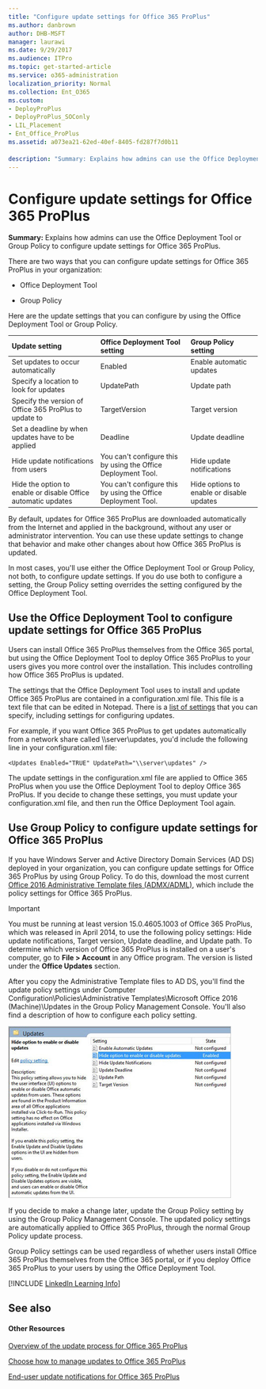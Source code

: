 ```yaml
---
title: "Configure update settings for Office 365 ProPlus"
ms.author: danbrown
author: DHB-MSFT
manager: laurawi
ms.date: 9/29/2017
ms.audience: ITPro
ms.topic: get-started-article
ms.service: o365-administration
localization_priority: Normal
ms.collection: Ent_O365
ms.custom:
- DeployProPlus
- DeployProPlus_SOConly
- LIL_Placement
- Ent_Office_ProPlus
ms.assetid: a073ea21-62ed-40ef-8405-fd287f7d0b11

description: "Summary: Explains how admins can use the Office Deployment Tool or Group Policy to configure update settings for Office 365 ProPlus."
---
```


# Configure update settings for Office 365 ProPlus

 **Summary:** Explains how admins can use the Office Deployment Tool or Group Policy to configure update settings for Office 365 ProPlus.
  
There are two ways that you can configure update settings for Office 365 ProPlus in your organization:
  
- Office Deployment Tool
    
- Group Policy
    
Here are the update settings that you can configure by using the Office Deployment Tool or Group Policy.
  
|**Update setting**|**Office Deployment Tool setting**|**Group Policy setting**|
|:-----|:-----|:-----|
|Set updates to occur automatically  <br/> |Enabled  <br/> |Enable automatic updates  <br/> |
|Specify a location to look for updates  <br/> |UpdatePath  <br/> |Update path  <br/> |
|Specify the version of Office 365 ProPlus to update to  <br/> |TargetVersion  <br/> |Target version  <br/> |
|Set a deadline by when updates have to be applied  <br/> |Deadline  <br/> |Update deadline  <br/> |
|Hide update notifications from users  <br/> |You can't configure this by using the Office Deployment Tool.  <br/> |Hide update notifications  <br/> |
|Hide the option to enable or disable Office automatic updates  <br/> |You can't configure this by using the Office Deployment Tool.  <br/> |Hide options to enable or disable updates  <br/> |
   
By default, updates for Office 365 ProPlus are downloaded automatically from the Internet and applied in the background, without any user or administrator intervention. You can use these update settings to change that behavior and make other changes about how Office 365 ProPlus is updated.
  
In most cases, you'll use either the Office Deployment Tool or Group Policy, not both, to configure update settings. If you do use both to configure a setting, the Group Policy setting overrides the setting configured by the Office Deployment Tool.
  
## Use the Office Deployment Tool to configure update settings for Office 365 ProPlus
<a name="ODT"> </a>

Users can install Office 365 ProPlus themselves from the Office 365 portal, but using the Office Deployment Tool to deploy Office 365 ProPlus to your users gives you more control over the installation. This includes controlling how Office 365 ProPlus is updated.
  
The settings that the Office Deployment Tool uses to install and update Office 365 ProPlus are contained in a configuration.xml file. This file is a text file that can be edited in Notepad. There is a [list of settings](configuration-options-for-the-office-2016-deployment-tool.md) that you can specify, including settings for configuring updates.
  
For example, if you want Office 365 ProPlus to get updates automatically from a network share called  \\\server\updates, you'd include the following line in your configuration.xml file:
  
```
<Updates Enabled="TRUE" UpdatePath="\\server\updates" />
```

The update settings in the configuration.xml file are applied to Office 365 ProPlus when you use the Office Deployment Tool to deploy Office 365 ProPlus. If you decide to change these settings, you must update your configuration.xml file, and then run the Office Deployment Tool again.
  
## Use Group Policy to configure update settings for Office 365 ProPlus
<a name="GP"> </a>

If you have Windows Server and Active Directory Domain Services (AD DS) deployed in your organization, you can configure update settings for Office 365 ProPlus by using Group Policy. To do this, download the most current [Office 2016 Administrative Template files (ADMX/ADML)](https://www.microsoft.com/download/details.aspx?id=49030), which include the policy settings for Office 365 ProPlus.
  
> [!IMPORTANT]
>  You must be running at least version 15.0.4605.1003 of Office 365 ProPlus, which was released in April 2014, to use the following policy settings: Hide update notifications, Target version, Update deadline, and Update path.  To determine which version of Office 365 ProPlus is installed on a user's computer, go to **File > Account** in any Office program. The version is listed under the **Office Updates** section.
  
After you copy the Administrative Template files to AD DS, you'll find the update policy settings under Computer Configuration\\Policies\\Administrative Templates\\Microsoft Office 2016 (Machine)\\Updates in the Group Policy Management Console. You'll also find a description of how to configure each policy setting.
  
![Group Policy settings updates](images/86a9781c-0e91-4e5d-b334-7a0d07d85466.jpg)
  
If you decide to make a change later, update the Group Policy setting by using the Group Policy Management Console. The updated policy settings are automatically applied to Office 365 ProPlus, through the normal Group Policy update process.
  
Group Policy settings can be used regardless of whether users install Office 365 ProPlus themselves from the Office 365 portal, or if you deploy Office 365 ProPlus to your users by using the Office Deployment Tool.
  
[!INCLUDE [LinkedIn Learning Info](common/office/linkedin-learning-info.md)]
   
## See also
<a name="GP"> </a>

#### Other Resources

[Overview of the update process for Office 365 ProPlus](overview-of-the-update-process-for-office-365-proplus.md)
  
[Choose how to manage updates to Office 365 ProPlus](choose-how-to-manage-updates-to-office-365-proplus.md)
  
[End-user update notifications for Office 365 ProPlus](end-user-update-notifications-for-office-365-proplus.md)

